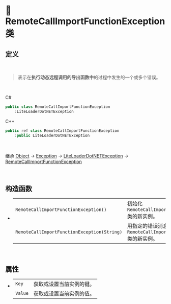 # 🔖 RemoteCallImportFunctionException 类

## 定义

<br>

> 表示在**执行动态远程调用的导出函数中**的过程中发生的一个或多个错误。

<br>

C#
```cs
public class RemoteCallImportFunctionException
    :LiteLoaderDotNETException
```
C++
```cpp
public ref class RemoteCallImportFunctionException
    :public LiteLoaderDotNETException
```
<br>

继承 [Object](https://docs.microsoft.com/DotNET/api/system.object) → [Exception](https://docs.microsoft.com/DotNET/api/system.exception) → [LiteLoaderDotNETException](../LiteLoaderDotNETException/LiteLoaderDotNETException) → 
[RemoteCallImportFunctionException](RemoteCallImportFunctionException)

<br>

## 构造函数
- 
    |||
    |-|-|
    |`RemoteCallImportFunctionException()`|初始化 `RemoteCallImportFunctionException` 类的新实例。|
    |`RemoteCallImportFunctionException(String)`|用指定的错误消息初始化 `RemoteCallImportFunctionException` 类的新实例。|

<br>

##  属性
- 
    |||
    |-|-|
    |`Key`|获取或设置当前实例的键。|
    |`Value`|获取或设置当前实例的值。|


